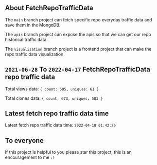 ## About FetchRepoTrafficData

The `main` branch project can fetch specific repo everyday traffic data and save them in the MongoDB.

The `apis` branch project can expose the apis so that we can get our repo historical traffic data.

The `visualization` branch project is a frontend project that can make the repo traffic data visualization.

## `2021-06-28` To `2022-04-17` FetchRepoTrafficData repo traffic data

Total views data: `{ count: 595, uniques: 61 }`

Total clones data: `{ count: 673, uniques: 503 }`

## Latest fetch repo traffic data time

Latest fetch repo traffic data time: `2022-04-18 01:42:25`

## To everyone

If this project is helpful to you please star this project, this is an encouragement to me `:)`



